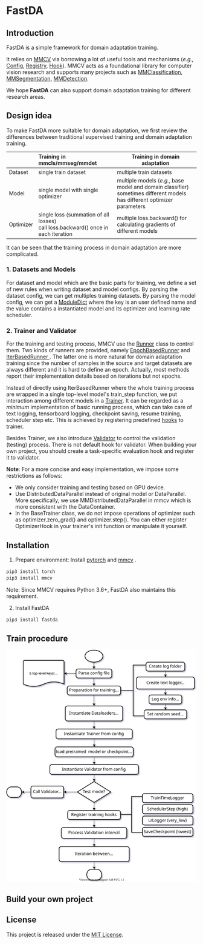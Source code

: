 # FastDA

## Introduction

FastDA is a simple framework for domain adaptation training.  

It relies on [MMCV](https://github.com/open-mmlab/mmcv) via borrowing a lot of useful tools and mechanisms (*e.g.,* [Config](https://mmcv.readthedocs.io/en/latest/understand_mmcv/config.html), [Registry](https://mmcv.readthedocs.io/en/latest/understand_mmcv/registry.html), [Hook](https://mmcv.readthedocs.io/en/latest/api.html#mmcv.runner.BaseRunner.register_training_hooks)). MMCV acts as a foundational library for computer vision research and supports many projects such as [MMClassification](https://github.com/open-mmlab/mmclassification), [MMSegmentation](https://github.com/open-mmlab/mmsegmentation), [MMDetection](https://github.com/open-mmlab/mmdetection). 

We hope **FastDA** can also support domain adaptation training for different research areas.

## Design idea

To make FastDA more suitable for domain adaptation, we first review the differences between traditional supervised training and domain adaptation training.

|           | Training in mmcls/mmseg/mmdet                                | Training in domain adaptation                                |
| :-------- | :----------------------------------------------------------- | ------------------------------------------------------------ |
| Dataset   | single train dataset                                         | multiple train datasets                                      |
| Model     | single model with single optimizer                           | multiple models (*e.g.*, base model and domain classifier) <br/>sometimes different models has different optimizer parameters |
| Optimizer | single loss (summation of all losses)<br/>call loss.backward() once in each iteration | multiple loss.backward() for calculating gradients of <br/>different models |

It can be seen that the training process in domain adaptation are more complicated. 

### 1. Datasets and Models

For dataset and model which are the basic parts for training, we define a set of new rules when writing dataset and model configs.  By parsing the dataset config, we can get multiples training datasets. By parsing the model config, we can get a [ModuleDict](https://pytorch.org/docs/stable/generated/torch.nn.ModuleDict.html?highlight=moduledict#torch.nn.ModuleDict) where the key is an user defined name and the value contains a instantiated model and its optimizer and learning rate scheduler.

### 2. Trainer and Validator

For the training and testing process, MMCV use the [Runner](https://mmcv.readthedocs.io/en/latest/understand_mmcv/runner.html) class to control them. Two kinds of runners are provided, namely [EpochBasedRunner](https://mmcv.readthedocs.io/en/latest/understand_mmcv/runner.html#epochbasedrunner) and [IterBasedRunner ](https://mmcv.readthedocs.io/en/latest/understand_mmcv/runner.html#iterbasedrunner). The latter one is more natural for domain adaptation training since the number of samples in the source and target datasets are always different and it is hard to define an epoch. Actually, most methods report their implementation details based on iterations but not epochs.

Instead of directly using IterBasedRunner where the whole training process are wrapped in a single top-level model's train_step function, we put interaction among different models in a [Trainer](./fastda/runner/trainer.py). It can be regarded as a *minimum* implementation of basic running process, which can take care of  text logging, tensorboard logging, checkpoint saving, resume training, scheduler step etc. This is achieved by registering predefined [hooks](./fastda/hooks/training_hooks.py) to trainer.

Besides Trainer, we also introduce [Validator](./fastda/runner/validator.py) to control the validation (testing) process. There is not default hook for validator. When building your own project, you should create a task-specific evaluation hook and register it to validator.



**Note**: For a more concise and easy implementation, we impose some restrictions as follows:

- We only consider training and testing based on GPU device.
- Use DistributedDataParallel instead of original model or DataParallel. More specifically, we use MMDistributedDataParallel in mmcv which is more consistent with the DataContainer.
- In the BaseTrainer class, we do not impose operations of optimizer such as optimizer.zero_grad() and optimizer.step(). You can either register OptimizerHook in your trainer's init function or manipulate it yourself.

## Installation

1. Prepare environment: Install [pytorch](https://pytorch.org/) and [mmcv](https://mmcv.readthedocs.io/en/latest/get_started/installation.html) . 

```bash
pip3 install torch
pip3 install mmcv
```

Note: Since MMCV requires Python 3.6+, FastDA also maintains this requirement.

2. Install FastDA

```bash
pip3 install fastda
```

## Train procedure

![img](./docs/figures/train.svg)

## Build your own project



## License

This project is released under the [MIT License](LICENSE).
